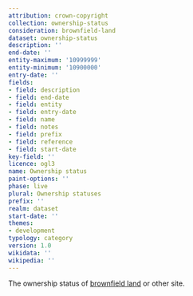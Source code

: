 ```yaml
---
attribution: crown-copyright
collection: ownership-status
consideration: brownfield-land
dataset: ownership-status
description: ''
end-date: ''
entity-maximum: '10999999'
entity-minimum: '10900000'
entry-date: ''
fields:
- field: description
- field: end-date
- field: entity
- field: entry-date
- field: name
- field: notes
- field: prefix
- field: reference
- field: start-date
key-field: ''
licence: ogl3
name: Ownership status
paint-options: ''
phase: live
plural: Ownership statuses
prefix: ''
realm: dataset
start-date: ''
themes:
- development
typology: category
version: 1.0
wikidata: ''
wikipedia: ''
---
```


The ownership status of [brownfield land](/dataset/brownfield-land) or other site.
